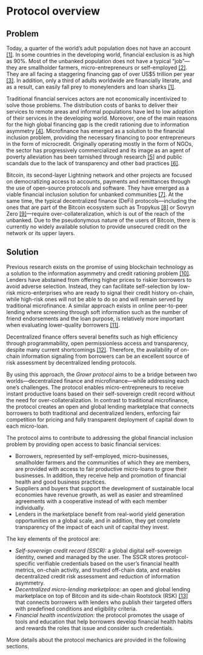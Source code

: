 # Protocol overview

## Problem

Today, a quarter of the world’s adult population does not have an account [[1]](#ref1). In some countries in the developing world, financial exclusion is as high as 90%. Most of the unbanked population does not have a typical “job”—they are smallholder farmers, micro-entrepreneurs or self-employed [[2]](#ref2). They are all facing a staggering financing gap of over US$5 trillion per year [[3]](#ref3). In addition, only a third of adults worldwide are financially literate, and as a result, can easily fall prey to moneylenders and loan sharks [[1]](#ref1).

Traditional financial services actors are not economically incentivized to solve those problems. The distribution costs of banks to deliver their services to remote areas and informal populations have led to low adoption of their services in the developing world. Moreover, one of the main reasons for the high global financing gap is the credit rationing due to information asymmetry [[4]](#ref4). Microfinance has emerged as a solution to the financial inclusion problem, providing the necessary financing to poor entrepreneurs in the form of microcredit. Originally operating mostly in the form of NGOs, the sector has progressively commercialized and its image as an agent of poverty alleviation has been tarnished through research [[5]](#ref5) and public scandals due to the lack of transparency and other bad practices [[6]](#ref6).

Bitcoin, its second-layer Lightning network and other projects are focused on democratizing access to accounts, payments and remittances through the use of open-source protocols and software. They have emerged as a viable financial inclusion solution for unbanked communities [[7]](#ref7). At the same time, the typical decentralized finance (DeFi) protocols—including the ones that are part of the Bitcoin ecosystem such as Tropykus [[8]](#ref8) or Sovryn Zero [[9]](#ref9)—require over-collateralization, which is out of the reach of the unbanked. Due to the pseudonymous nature of the users of Bitcoin, there is currently no widely available solution to provide unsecured credit on the network or its upper layers.


## Solution

Previous research exists on the promise of using blockchain technology as a solution to the information asymmetry and credit rationing problem [[10]](#ref10). Lenders have abstained from offering higher prices to riskier borrowers to avoid adverse selection. Instead, they can facilitate self-selection by low-risk micro-enterprises who are ready to signal their credit history on-chain, while high-risk ones will not be able to do so and will remain served by traditional microfinance. A similar approach exists in online peer-to-peer lending where screening through soft information such as the number of friend endorsements and the loan purpose, is relatively more important when evaluating lower-quality borrowers [[11]](#ref11).

Decentralized finance offers several benefits such as high efficiency through programmability, open permissionless access and transparency, despite many current shortcomings [[12]](#ref12). Therefore, the availability of on-chain information signaling from borrowers can be an excellent source of risk assessment by decentralized lending protocols.

By using this approach, the _Growr protocol_ aims to be a bridge between two worlds—decentralized finance and microfinance—while addressing each one’s challenges. The protocol enables micro-entrepreneurs to receive instant productive loans based on their self-sovereign credit record without the need for over-collateralization. In contrast to traditional microfinance, the protocol creates an open and global lending marketplace that connects borrowers to both traditional and decentralized lenders, enforcing fair competition for pricing and fully transparent deployment of capital down to each micro-loan.

The protocol aims to contribute to addressing the global financial inclusion problem by providing open access to basic financial services:



* Borrowers, represented by self-employed, micro-businesses, smallholder farmers and the communities of which they are members, are provided with access to fair productive micro-loans to grow their businesses. In addition, they receive help and promotion of financial health and good business practices.
* Suppliers and buyers that support the development of sustainable local economies have revenue growth, as well as easier and streamlined agreements with a cooperative instead of with each member individually.
* Lenders in the marketplace benefit from real-world yield generation opportunities on a global scale, and in addition, they get complete transparency of the impact of each unit of capital they invest.

The key elements of the protocol are:


* _Self-sovereign credit record (SSCR):_ a global digital self-sovereign identity, owned and managed by the user. The SSCR stores protocol-specific verifiable credentials based on the user’s financial health metrics, on-chain activity, and trusted off-chain data, and enables decentralized credit risk assessment and reduction of information asymmetry.
* _Decentralized micro-lending marketplace:_ an open and global lending marketplace on top of Bitcoin and its side-chain Rootstock (RSK) [[13]](#ref13) that connects borrowers with lenders who publish their targeted offers with predefined conditions and eligibility criteria.
* _Financial health incentivization:_ the protocol promotes the usage of tools and education that help borrowers develop financial health habits and rewards the roles that issue and consider such credentials.

More details about the protocol mechanics are provided in the following sections.

<div style="page-break-after: always;"></div>

